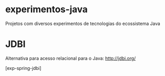 # experimentos-java
Projetos com diversos experimentos de tecnologias do ecossistema Java

# JDBI

Alternativa para acesso relacional para o Java: http://jdbi.org/

[exp-spring-jdbi]

